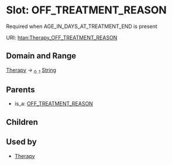 
# Slot: OFF_TREATMENT_REASON

Required when AGE_IN_DAYS_AT_TREATMENT_END is present

URI: [htan:Therapy_OFF_TREATMENT_REASON](https://w3id.org/htan/Therapy_OFF_TREATMENT_REASON)


## Domain and Range

[Therapy](Therapy.md) &#8594;  <sub>0..1</sub> [String](types/String.md)

## Parents

 *  is_a: [OFF_TREATMENT_REASON](OFF_TREATMENT_REASON.md)

## Children


## Used by

 * [Therapy](Therapy.md)

